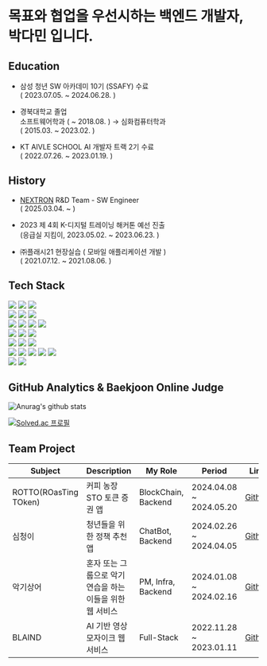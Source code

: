 # 목표와 협업을 우선시하는 백엔드 개발자, 박다민 입니다.


## Education

- 삼성 청년 SW 아카데미 10기 (SSAFY) 수료<br>
  ( 2023.07.05. ~ 2024.06.28. )

- 경북대학교 졸업<br>
  소프트웨어학과 ( ~ 2018.08. ) → 심화컴퓨터학과<br>
  ( 2015.03. ~ 2023.02. )

- KT AIVLE SCHOOL AI 개발자 트랙 2기 수료<br>
  ( 2022.07.26. ~ 2023.01.19. )


## History

- [NEXTRON](https://www.microprobesystem.com/) R&D Team - SW Engineer<br>
  ( 2025.03.04. ~ )

- 2023 제 4회 K-디지털 트레이닝 해커톤 예선 진출<br>
  (응급실 지킴이, 2023.05.02. ~ 2023.06.23. )

- ㈜플래시21 현장실습 ( 모바일 애플리케이션 개발 )<br>
  ( 2021.07.12. ~ 2021.08.06. )

## Tech Stack
<div>
    <img src="https://img.shields.io/badge/java-007396?style=for-the-badge&logo=java&logoColor=white">
    <img src="https://img.shields.io/badge/c++-00599C?style=for-the-badge&logo=c%2B%2B&logoColor=white">
    <img src="https://img.shields.io/badge/python-3776AB?style=for-the-badge&logo=python&logoColor=white"> 
    <br>
    <img src="https://img.shields.io/badge/react-20232a.svg?style=for-the-badge&logo=react&logoColor=61DAFB" />
    <img src="https://img.shields.io/badge/vuejs-%2335495e.svg?style=for-the-badge&logo=vuedotjs&logoColor=%234FC08D" />
    <img src="https://img.shields.io/badge/flutter-02569B?style=for-the-badge&logo=flutter&logoColor=white">
    <br>
    <img src="https://img.shields.io/badge/spring-6DB33F?style=for-the-badge&logo=spring&logoColor=white"> 
    <img src="https://img.shields.io/badge/spring boot-6DB33F?style=for-the-badge&logo=spring boot&logoColor=white" />
    <img src="https://img.shields.io/badge/django-092E20?style=for-the-badge&logo=django&logoColor=white">
    <img src="https://img.shields.io/badge/fastapi-009688?style=for-the-badge&logo=fastapi&logoColor=white">
    <br>
    <img src="https://img.shields.io/badge/Tensorflow-FF6F00.svg?style=for-the-badge&logo=Tensorflow&logoColor=white">
    <img src="https://img.shields.io/badge/Keras-D00000.svg?style=for-the-badge&logo=Keras&logoColor=white">
    <img src="https://img.shields.io/badge/pytorch-EE4C2C.svg?style=for-the-badge&logo=PyTorch&logoColor=white">
    <br>
    <img src="https://img.shields.io/badge/mysql-4479A1?style=for-the-badge&logo=mysql&logoColor=white">
    <img src="https://img.shields.io/badge/mariaDB-003545?style=for-the-badge&logo=mariaDB&logoColor=white">
    <img src="https://img.shields.io/badge/amazon s3-569A31?style=for-the-badge&logo=amazons3&logoColor=white">
    <br>
    <img src="https://img.shields.io/badge/Notion-%23000000.svg?style=for-the-badge&logo=notion&logoColor=white">
    <img src="https://img.shields.io/badge/jira-%230A0FFF.svg?style=for-the-badge&logo=jira&logoColor=white">
    <img src="https://img.shields.io/badge/github-181717.svg?style=for-the-badge&logo=github&logoColor=white">
    <img src="https://img.shields.io/badge/gitlab-FC6D26.svg?style=for-the-badge&logo=gitlab&logoColor=white">
      <img src="https://img.shields.io/badge/gerrit-EEEEEE.svg?style=for-the-badge&logo=gerrit&logoColor=black">
    <br>
    <img src="https://img.shields.io/badge/jenkins-D24939.svg?style=for-the-badge&logo=jenkins&logoColor=white">
    <img src="https://img.shields.io/badge/nginx-009639.svg?style=for-the-badge&logo=nginx&logoColor=white">
</div>

## GitHub Analytics & Baekjoon Online Judge

![Anurag's github stats](https://github-readme-stats.vercel.app/api?username=ferrorist&theme=highcontrast)

[![Solved.ac 프로필](http://mazassumnida.wtf/api/v2/generate_badge?boj=ferrorist)](https://solved.ac/ferrorist)


## Team Project
| Subject | Description | My Role | Period | Link |
| --- | --- | --- | --- | --- |
| ROTTO(ROasTing TOken) | 커피 농장 STO 토큰 증권 앱 | BlockChain, Backend | 2024.04.08 ~ 2024.05.20 | [Github](https://github.com/Ferrorist/ROTTO) |
| 심청이 | 청년들을 위한 정책 추천 앱 | ChatBot, Backend | 2024.02.26 ~ 2024.04.05 | [Github](https://github.com/Ferrorist/Simcheonge) |
| 악기상어 | 혼자 또는 그룹으로 악기 연습을 하는 이들을 위한 웹 서비스 | PM, Infra, Backend | 2024.01.08 ~ 2024.02.16 | [Github](https://github.com/Ferrorist/AKGI_SHARK) |
| BLAIND | AI 기반 영상 모자이크 웹 서비스 | Full-Stack |2022.11.28 ~ 2023.01.11 | [Github](https://github.com/Ferrorist/BLAIND_public) |
